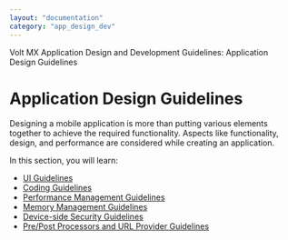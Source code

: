 ```yaml
---
layout: "documentation"
category: "app_design_dev"
---
```

                          

Volt MX  Application Design and Development Guidelines: Application Design Guidelines

Application Design Guidelines
=============================

Designing a mobile application is more than putting various elements together to achieve the required functionality. Aspects like functionality, design, and performance are considered while creating an application.

In this section, you will learn: 

*   [UI Guidelines](UI_Guidelines.html)
*   [Coding Guidelines](Coding_Guidelines.html)
*   [Performance Management Guidelines](Performance_and_Memory.html)
*   [Memory Management Guidelines](Memory_Management_Guidelines.html)
*   [Device-side Security Guidelines](Security.html)
*   [Pre/Post Processors and URL Provider Guidelines](Pre_and_Post_Processors.html)

